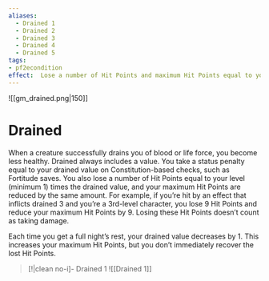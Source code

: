 ```yaml
---
aliases:
  - Drained 1
  - Drained 2
  - Drained 3
  - Drained 4
  - Drained 5
tags:
- pf2econdition
effect:  Lose a number of Hit Points and maximum Hit Points equal to your level (minimum 1) times the drained value.
---
```

![[gm_drained.png|150]]
# Drained

When a creature successfully drains you of blood or life force, you become less healthy. Drained always includes a value. You take a status penalty equal to your drained value on Constitution-based checks, such as Fortitude saves. You also lose a number of Hit Points equal to your level (minimum 1) times the drained value, and your maximum Hit Points are reduced by the same amount. For example, if you’re hit by an effect that inflicts drained 3 and you’re a 3rd-level character, you lose 9 Hit Points and reduce your maximum Hit Points by 9. Losing these Hit Points doesn’t count as taking damage.  
  
Each time you get a full night’s rest, your drained value decreases by 1. This increases your maximum Hit Points, but you don’t immediately recover the lost Hit Points.

>[!|clean no-i]- Drained 1
>![[Drained 1]]
